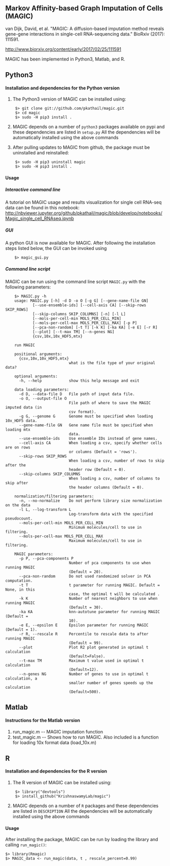 Markov Affinity-based Graph Imputation of Cells (MAGIC)
-------------------------------------------------------
van Dijk, David, et al. "MAGIC: A diffusion-based imputation method reveals gene-gene interactions in single-cell RNA-sequencing data." BioRxiv (2017): 111591.

http://www.biorxiv.org/content/early/2017/02/25/111591

MAGIC has been implemented in Python3, Matlab, and R.

## Python3

#### Installation and dependencies for the Python version
1. The Python3 version of MAGIC can be installed using:

        $> git clone git://github.com/pkathail/magic.git
        $> cd magic
        $> sudo -H pip3 install .

2. MAGIC depends on a number of `python3` packages available on pypi and these dependencies are listed in `setup.py`
All the dependencies will be automatically installed using the above commands

3. After pulling updates to MAGIC from github, the package must be uninstalled and reinstalled:
		
		$> sudo -H pip3 uninstall magic
		$> sudo -H pip3 install .
		
#### Usage

##### Interactive command line
A tutorial on MAGIC usage and results visualization for single cell RNA-seq data can be found in this notebook: http://nbviewer.jupyter.org/github/pkathail/magic/blob/develop/notebooks/Magic_single_cell_RNAseq.ipynb


##### GUI
A python GUI is now available for MAGIC. After following the installation steps listed below, the GUI can be invoked using

        $> magic_gui.py

##### Command line script
MAGIC can be run using the command line script `MAGIC.py` with the following parameters:

		$> MAGIC.py -h
		usage: MAGIC.py [-h] -d D -o O [-g G] [--gene-name-file GN]
                [--use-ensemble-ids] [--cell-axis CA] [--skip-rows SKIP_ROWS]
                [--skip-columns SKIP_COLUMNS] [-n] [-l L]
                [--mols-per-cell-min MOLS_PER_CELL_MIN]
                [--mols-per-cell-max MOLS_PER_CELL_MAX] [-p P]
                [--pca-non-random] [-t T] [-k K] [-ka KA] [-e E] [-r R]
                [--plot] [--t-max TM] [--n-genes NG]
                {csv,10x,10x_HDF5,mtx}

		run MAGIC

		positional arguments:
		  {csv,10x,10x_HDF5,mtx}
		                        what is the file type of your original data?

		optional arguments:
		  -h, --help            show this help message and exit

		data loading parameters:
		  -d D, --data-file D   File path of input data file.
		  -o O, --output-file O
		                        File path of where to save the MAGIC imputed data (in
		                        csv format).
		  -g G, --genome G      Genome must be specified when loading 10x_HDF5 data.
		  --gene-name-file GN   Gene name file must be specified when loading mtx
		                        data.
		  --use-ensemble-ids    Use ensemble IDs instead of gene names.
		  --cell-axis CA        When loading a csv, specify whether cells are on rows
		                        or columns (Default = 'rows').
		  --skip-rows SKIP_ROWS
		                        When loading a csv, number of rows to skip after the
		                        header row (Default = 0).
		  --skip-columns SKIP_COLUMNS
		                        When loading a csv, number of columns to skip after
		                        the header columns (Default = 0).

		normalization/filtering parameters:
		  -n, --no-normalize    Do not perform library size normalization on the data
		  -l L, --log-transform L
		                        Log-transform data with the specified pseudocount.
		  --mols-per-cell-min MOLS_PER_CELL_MIN
		                        Minimum molecules/cell to use in filtering.
		  --mols-per-cell-max MOLS_PER_CELL_MAX
		                        Maximum molecules/cell to use in filtering.

		MAGIC parameters:
		  -p P, --pca-components P
		                        Number of pca components to use when running MAGIC
		                        (Default = 20).
		  --pca-non-random      Do not used randomized solver in PCA computation.
		  -t T                  t parameter for running MAGIC. Default = None, in this
		                        case, the optimal t will be calculated .
		  -k K                  Number of nearest neighbors to use when running MAGIC
		                        (Default = 30).
		  -ka KA                knn-autotune parameter for running MAGIC (Default =
		                        10).
		  -e E, --epsilon E     Epsilon parameter for running MAGIC (Default = 1).
		  -r R, --rescale R     Percentile to rescale data to after running MAGIC
		                        (Default = 99).
		  --plot                Plot R2 plot generated in optimal t calculation
		                        (Default=False).
		  --t-max TM            Maximum t value used in optimal t calculation
		                        (Default=12).
		  --n-genes NG          Number of genes to use in optimal t calculation, a
		                        smaller number of genes speeds up the calculation
		                        (Default=500).
                        
## Matlab

#### Instructions for the Matlab version
1. run_magic.m -- MAGIC imputation function
2. test_magic.m -- Shows how to run MAGIC. Also included is a function for loading 10x format data (load_10x.m)

## R

#### Installation and dependencies for the R version
1. The R version of MAGIC can be installed using:

        $> library("devtools")
        $> install_github("KrishnaswamyLab/magic")

2. MAGIC depends on a number of `R` packages and these dependencies are listed in `DESCRIPTION`
All the dependencies will be automatically installed using the above commands

#### Usage

After installing the package, MAGIC can be run by loading the library and calling `run_magic()`:
	
	$> library(Rmagic)
	$> MAGIC_data <- run_magic(data, t , rescale_percent=0.99)
